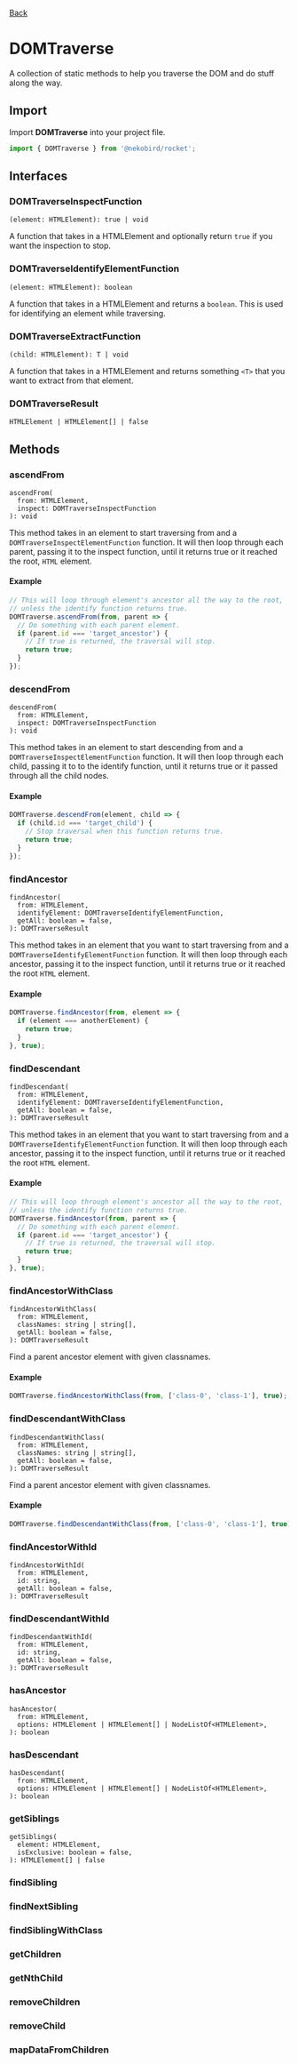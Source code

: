 [Back](../index.md)

# DOMTraverse

A collection of static methods to help you traverse the DOM and do stuff along the way.

## Import

Import **DOMTraverse** into your project file.

```typescript
import { DOMTraverse } from '@nekobird/rocket';
```

## Interfaces

### DOMTraverseInspectFunction

`(element: HTMLElement): true | void`

A function that takes in a HTMLElement and optionally return `true` if you want the inspection to stop.

### DOMTraverseIdentifyElementFunction

`(element: HTMLElement): boolean`

A function that takes in a HTMLElement and returns a `boolean`.
This is used for identifying an element while traversing.

### DOMTraverseExtractFunction

`(child: HTMLElement): T | void`

A function that takes in a HTMLElement and returns something `<T>` that you want to extract
from that element.

### DOMTraverseResult

`HTMLElement | HTMLElement[] | false`

## Methods

### ascendFrom

```
ascendFrom(
  from: HTMLElement,
  inspect: DOMTraverseInspectFunction
): void
```

This method takes in an element to start traversing from and a `DOMTraverseInspectElementFunction` function.
It will then loop through each parent, passing it to the inspect function, until it returns true or it reached the root, `HTML` element.

#### Example

```typescript
// This will loop through element's ancestor all the way to the root,
// unless the identify function returns true.
DOMTraverse.ascendFrom(from, parent => {
  // Do something with each parent element.
  if (parent.id === 'target_ancestor') {
    // If true is returned, the traversal will stop.
    return true;
  }
});
```

### descendFrom

```
descendFrom(
  from: HTMLElement,
  inspect: DOMTraverseInspectFunction
): void
```

This method takes in an element to start descending from and a `DOMTraverseInspectElementFunction` function.
It will then loop through each child, passing it to to the identify function, until it returns true or it passed through all the child nodes.

#### Example

```typescript
DOMTraverse.descendFrom(element, child => {
  if (child.id === 'target_child') {
    // Stop traversal when this function returns true.
    return true;
  }
});
```

### findAncestor

```
findAncestor(
  from: HTMLElement,
  identifyElement: DOMTraverseIdentifyElementFunction,
  getAll: boolean = false,
): DOMTraverseResult
```

This method takes in an element that you want to start traversing from and a `DOMTraverseIdentifyElementFunction` function.
It will then loop through each ancestor, passing it to the inspect function, until it returns true or it reached the root `HTML` element.

#### Example

```typescript
DOMTraverse.findAncestor(from, element => {
  if (element === anotherElement) {
    return true;
  }
}, true);
```

### findDescendant

```
findDescendant(
  from: HTMLElement,
  identifyElement: DOMTraverseIdentifyElementFunction,
  getAll: boolean = false,
): DOMTraverseResult
```

This method takes in an element that you want to start traversing from and a `DOMTraverseIdentifyElementFunction` function.
It will then loop through each ancestor, passing it to the inspect function, until it returns true or it reached the root `HTML` element.

#### Example

```typescript
// This will loop through element's ancestor all the way to the root,
// unless the identify function returns true.
DOMTraverse.findAncestor(from, parent => {
  // Do something with each parent element.
  if (parent.id === 'target_ancestor') {
    // If true is returned, the traversal will stop.
    return true;
  }
}, true);
```

### findAncestorWithClass

```
findAncestorWithClass(
  from: HTMLElement,
  classNames: string | string[],
  getAll: boolean = false,
): DOMTraverseResult
```

Find a parent ancestor element with given classnames.

#### Example

```typescript
DOMTraverse.findAncestorWithClass(from, ['class-0', 'class-1'], true);
```

### findDescendantWithClass

```
findDescendantWithClass(
  from: HTMLElement,
  classNames: string | string[],
  getAll: boolean = false,
): DOMTraverseResult
```

Find a parent ancestor element with given classnames.

#### Example

```typescript
DOMTraverse.findDescendantWithClass(from, ['class-0', 'class-1'], true);
```

### findAncestorWithId

```
findAncestorWithId(
  from: HTMLElement,
  id: string,
  getAll: boolean = false,
): DOMTraverseResult
```

### findDescendantWithId

```
findDescendantWithId(
  from: HTMLElement,
  id: string,
  getAll: boolean = false,
): DOMTraverseResult
```

### hasAncestor

```
hasAncestor(
  from: HTMLElement,
  options: HTMLElement | HTMLElement[] | NodeListOf<HTMLElement>,
): boolean
```

### hasDescendant

```
hasDescendant(
  from: HTMLElement,
  options: HTMLElement | HTMLElement[] | NodeListOf<HTMLElement>,
): boolean
```

### getSiblings

```
getSiblings(
  element: HTMLElement,
  isExclusive: boolean = false,
): HTMLElement[] | false
```

### findSibling

### findNextSibling

### findSiblingWithClass

### getChildren

### getNthChild

### removeChildren

### removeChild

### mapDataFromChildren